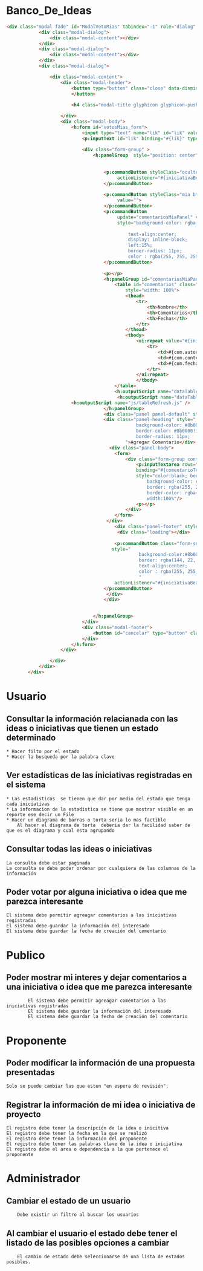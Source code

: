 # Banco_De_Ideas

``` HTML
<div class="modal fade" id="ModalVotoMias" tabindex="-1" role="dialog" aria-labelledby="myModalLabel" aria-hidden="true">
            <div class="modal-dialog">
                <div class="modal-content"></div>
            </div>
            <div class="modal-dialog">
                <div class="modal-content"></div>
            </div>
            <div class="modal-dialog">

                <div class="modal-content">
                    <div class="modal-header">
                        <button type="button" class="close" data-dismiss="modal"> <span aria-hidden="true" class=""></span><span class="sr-only">Close</span>
                        </button>
                         
                        <h4 class="modal-title glyphicon glyphicon-pushpin" id="myModalLabel"> Votar</h4>

                    </div>
                    <div class="modal-body">
                        <h:form id="votosMias_form">
                            <input type="text" name="lik" id="lik" value="" style="visibility: hidden"/>
                            <p:inputText id="lik" binding="#{lik}" type="hidden"/>
                            
                            <div class="form-group" >
                                <h:panelGroup  style="position: center" id="prueba">
                                    
                                    
                                	<p:commandButton styleClass="oculto" style="display:none"
                                         actionListener="#{iniciativaBean.votar(lik.value)}" value="">                                                                                      
                                    </p:commandButton>
                                     
                                    <p:commandButton styleClass="mia btn btn-default glyphicon glyphicon-hand-right"    
                                         value="">                                             
                                    </p:commandButton>
                                    <p:commandButton   
                                         update="comentariosMiaPanel" value="Cargar comentarios"  styleClass="btn btn-default glyphicon glyphicon-folder-open" 
                                         style="background-color: rgba(144, 22, 38, 0.7);
                                             
                                             text-align:center; 
                                             display: inline-block;
                                             left:15%;
                                             border-radius: 11px;                              
                                             color : rgba(255, 255, 255, 1)">                             
                                    </p:commandButton>
                                   
                                    <p></p>
                                    <h:panelGroup id="comentariosMiaPanel">
                                        <table id="comentarios" class="table table-striped table-bordered"
                                            style="width: 100%">
                                            <thead>
                                                <tr>
                                                    <th>Nombre</th>
                                                    <th>Comentarios</th>
                                                    <th>Fechas</th>
                                                </tr>
                                            </thead>
                                            <tbody>
                                                <ui:repeat value="#{iniciativaBean.getComentarios(lik.value)}" var="com">
                                                    <tr>
                                                        <td>#{com.autor.nombre}</td>
                                                        <td>#{com.contenido}</td>
                                                        <td>#{com.fecha}</td>
                                                    </tr>
                                                </ui:repeat>
                                                </tbody>
                                        </table>
                                        <h:outputScript name="dataTable/js/jquery.dataTables.min.js" />
                                         <h:outputScript name="dataTable/js/dataTables.bootstrap.min.js" />
                        <h:outputScript name="js/tableRefresh.js" />
                                    </h:panelGroup>
                                    <div class="panel panel-default" style="border-radius: 11px;">
                                    <div class="panel-heading" style="  color: white;
												background-color: #8b0000!important;
												border-color: #8b0000!important;
												border-radius: 11px;
                                            ">Agregar Comentario</div>
                                      <div class="panel-body">
                                        <form>
                                            <div class="form-group contact-form php-mail-form" >
                                                <p:inputTextarea rows="6" cols="33" id="mt" class="form-control"
                                                binding="#{comentarioTexto}" placeholder="Agrega un comentario"
                                                style="color:black; border-radius: 11px;
                                                    background-color: rgba(255, 237, 246, 0.3);
                                                    border: rgba(255, 237, 246, 0.3);
                                                    border-color: rgba(144, 22, 38, 0.7);
                                                    width:100%"/>
                                                <p></p>
                                            </div>
                                        </form>
                                     </div>
                                        <div class="panel-footer" style="background-color: transparent;">
                                         <div class="loading"></div>
            
                                        <p:commandButton class="form-send" value="Comentar" styleClass="btn btn-default glyphicon glyphicon-pencil" 
                                       style="
                                                 background-color:#8b0000!important;
                                                 border: rgba(144, 22, 38, 0.7);
                                                 text-align:center;                                 
                                                 color : rgba(255, 255, 255, 1)
                                                 "
                                        actionListener="#{iniciativaBean.registrarComentario(comentarioTexto.value,lik.value)}">
                                    </p:commandButton>
                                     </div>
                                    </div>

                    
                                </h:panelGroup>
                            </div>
                            <div class="modal-footer">
                                <button id="cancelar" type="button" class="btn btn-default" data-dismiss="modal">Cerrar</button>
                            </div>
                        </h:form>
                    </div>

                </div>
            </div>
        </div>

```

# Usuario

## Consultar la información relacianada con las ideas o iniciativas que tienen un estado determinado
	* Hacer filto por el estado
	* Hacer la busqueda por la palabra clave
	
	

## Ver estadísticas de las iniciativas registradas en el sistema
	* Las estadisticas  se tienen que dar por medio del estado que tenga cada iniciativas
	* La informacion de la estadistica se tiene que mostrar visible en un reporte ese decir un File
	* Hacer un diagrama de barras o torta seria lo mas factible
		Al hacer el diagrama de torta  deberia dar la facilidad saber de que es el diagrama y cual esta agrupando
## Consultar todas las ideas o iniciativas
	La consulta debe estar paginada
	La consulta se debe poder ordenar por cualquiera de las columnas de la información

	
## Poder votar por alguna iniciativa o idea que me parezca interesante
	El sistema debe permitir agreagar comentarios a las iniciativas registradas
	El sistema debe guardar la información del interesado
	El sistema debe guardar la fecha de creación del comentario

	
# Publico
## 	Poder mostrar mi interes y dejar comentarios a una iniciativa o idea que me parezca interesante
			El sistema debe permitir agreagar comentarios a las iniciativas registradas
			El sistema debe guardar la información del interesado
			El sistema debe guardar la fecha de creación del comentario
			


	
# Proponente
## Poder modificar la información de una propuesta presentadas
	Solo se puede cambiar las que esten "en espera de revisión".
## Registrar la información de mi idea o iniciativa de proyecto
	El registro debe tener la descripción de la idea o inicitiva
	El registro debe tener la fecha en la que se realizó
	El registro debe tener la información del proponente
	El registro debe tener las palabras clave de la idea o iniciativa
	El registro debe el area o dependencia a la que pertenece el proponente
			
# Administrador
## 	Cambiar el estado de un usuario
		Debe existir un filtro al buscar los usuarios
## 	Al cambiar el usuario  el estado debe tener el listado de las posibles opciones a cambiar
		El cambio de estado debe seleccionarse de una lista de estados posibles.
	
	
